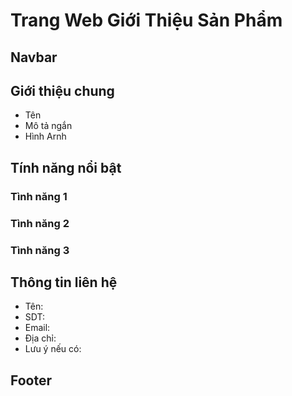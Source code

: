 # Trang Web Giới Thiệu Sản Phẩm

## Navbar

## Giới thiệu chung

- Tên
- Mô tả ngắn
- Hình Arnh

## Tính năng nổi bật

### Tình năng 1

### Tình năng 2

### Tình năng 3

## Thông tin liên hệ

- Tên:
- SDT:
- Email:
- Địa chỉ:
- Lưu ý nếu có:

## Footer
